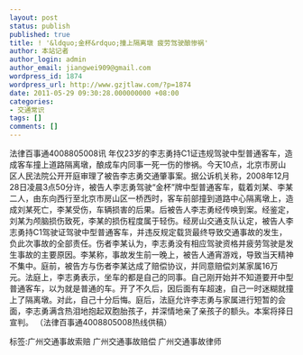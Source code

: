 ```yaml
---
layout: post
status: publish
published: true
title: ! '&ldquo;金杯&rdquo;撞上隔离墩 疲劳驾驶酿惨祸'
author: 本站记者
author_login: admin
author_email: jiangwei909@gmail.com
wordpress_id: 1874
wordpress_url: http://www.gzjtlaw.com/?p=1874
date: 2011-05-29 09:30:28.000000000 +08:00
categories:
- 交通常识
tags: []
comments: []
---
```

 法律百事通4008805008讯 年仅23岁的李志勇持C1证违规驾驶中型普通客车，造成客车撞上道路隔离墩，酿成车内同事一死一伤的惨祸。今天10点，北京市房山区人民法院公开开庭审理了被告李志勇交通肇事案。据公诉机关称，2008年12月28日凌晨3点50分许，被告人李志勇驾驶&ldquo;金杯&rdquo;牌中型普通客车，载着刘某、李某二人，由东向西行至北京市房山区一桥西时，客车前部撞到道路中心隔离墩上，造成刘某死亡，李某受伤，车辆损害的后果。后被告人李志勇经传唤到案。经鉴定，刘某为颅脑损伤致死，李某的损伤程度属于轻伤。经房山交通支队认定，被告人李志勇持C1驾驶证驾驶中型普通客车，并违反规定载货最终导致交通事故的发生，负此次事故的全部责任。伤者李某认为，李志勇没有相应驾驶资格并疲劳驾驶是发生事故的主要原因。李某称，事故发生前一晚上，被告人通宵游戏，导致当天精神不集中。庭前，被告方与伤者李某达成了赔偿协议，并同意赔偿刘某家属16万元。法庭上，李志勇表示，坐车的都是自己的同事。自己刚开始并不知道要开中型普通客车，以为就是普通的车。开了不久后，因后面有车超速，自己一时迷糊就撞上了隔离墩。对此，自己十分后悔。庭后，法庭允许李志勇与家属进行短暂的会面，李志勇满含热泪地抱起双胞胎孩子，并深情地亲了亲孩子的额头。本案将择日宣判。 （法律百事通4008805008热线供稿）标签:广州交通事故索赔 广州交通事故赔偿 广州交通事故律师
